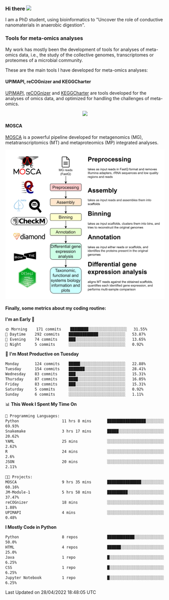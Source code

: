 ### Hi there <img src="https://media.giphy.com/media/hvRJCLFzcasrR4ia7z/giphy.gif" width="25px">

I am a PhD student, using bioinformatics to "Uncover the role of conductive nanomaterials in anaerobic digestion".

### Tools for meta-omics analyses

My work has mostly been the development of tools for analyses of meta-omics data, i.e., the study of the collective genomes, transcriptomes or proteomes of a microbial community.

These are the main tools I have developed for meta-omics analyses:

#### UPIMAPI, reCOGnizer and KEGGCharter

[UPIMAPI](https://github.com/iquasere/UPIMAPI), [reCOGnizer](https://github.com/iquasere/reCOGnizer) and [KEGGCharter](https://github.com/iquasere/KEGGCharter) are tools developed for the analyses of omics data, and optimized for handling the challenges of meta-omics.

<p align="center">
    <img src="assets/annotation_paper.png">
</p>

#### MOSCA

[MOSCA](https://github.com/iquasere/MOSCA) is a powerful pipeline developed for metagenomics (MG), metatranscriptomics (MT) and metaproteomics (MP) integrated analyses.

<p align="center">
    <img src="assets/mosca_workflow.png" align="center" width="700">
</p>


#### Finally, some metrics about my coding routine:

<!--START_SECTION:waka-->
**I'm an Early 🐤** 

```text
🌞 Morning    171 commits    ████████░░░░░░░░░░░░░░░░░   31.55% 
🌆 Daytime    292 commits    █████████████░░░░░░░░░░░░   53.87% 
🌃 Evening    74 commits     ███░░░░░░░░░░░░░░░░░░░░░░   13.65% 
🌙 Night      5 commits      ░░░░░░░░░░░░░░░░░░░░░░░░░   0.92%

```
📅 **I'm Most Productive on Tuesday** 

```text
Monday       124 commits    █████░░░░░░░░░░░░░░░░░░░░   22.88% 
Tuesday      154 commits    ███████░░░░░░░░░░░░░░░░░░   28.41% 
Wednesday    83 commits     ███░░░░░░░░░░░░░░░░░░░░░░   15.31% 
Thursday     87 commits     ████░░░░░░░░░░░░░░░░░░░░░   16.05% 
Friday       83 commits     ███░░░░░░░░░░░░░░░░░░░░░░   15.31% 
Saturday     5 commits      ░░░░░░░░░░░░░░░░░░░░░░░░░   0.92% 
Sunday       6 commits      ░░░░░░░░░░░░░░░░░░░░░░░░░   1.11%

```


📊 **This Week I Spent My Time On** 

```text
💬 Programming Languages: 
Python                   11 hrs 8 mins       █████████████████░░░░░░░░   69.93% 
Snakemake                3 hrs 17 mins       █████░░░░░░░░░░░░░░░░░░░░   20.62% 
YAML                     25 mins             ░░░░░░░░░░░░░░░░░░░░░░░░░   2.62% 
R                        24 mins             ░░░░░░░░░░░░░░░░░░░░░░░░░   2.6% 
JSON                     20 mins             ░░░░░░░░░░░░░░░░░░░░░░░░░   2.11%

🐱‍💻 Projects: 
MOSCA                    9 hrs 35 mins       ███████████████░░░░░░░░░░   60.16% 
JM-Module-1              5 hrs 58 mins       █████████░░░░░░░░░░░░░░░░   37.47% 
reCOGnizer               18 mins             ░░░░░░░░░░░░░░░░░░░░░░░░░   1.88% 
UPIMAPI                  4 mins              ░░░░░░░░░░░░░░░░░░░░░░░░░   0.48%

```

**I Mostly Code in Python** 

```text
Python                   8 repos             ████████████░░░░░░░░░░░░░   50.0% 
HTML                     4 repos             ██████░░░░░░░░░░░░░░░░░░░   25.0% 
Java                     1 repo              █░░░░░░░░░░░░░░░░░░░░░░░░   6.25% 
CSS                      1 repo              █░░░░░░░░░░░░░░░░░░░░░░░░   6.25% 
Jupyter Notebook         1 repo              █░░░░░░░░░░░░░░░░░░░░░░░░   6.25%

```



 Last Updated on 28/04/2022 18:48:05 UTC
<!--END_SECTION:waka-->
